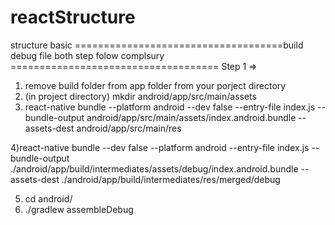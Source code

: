 # reactStructure
structure basic 
====================================build debug file both step folow complsury ====================================
Step 1 => 
1)  remove build folder from app folder from your porject directory 
2) (in project directory) mkdir android/app/src/main/assets
3)  react-native bundle --platform android --dev false --entry-file index.js --bundle-output android/app/src/main/assets/index.android.bundle --assets-dest android/app/src/main/res


4)react-native bundle --dev false --platform android --entry-file index.js --bundle-output ./android/app/build/intermediates/assets/debug/index.android.bundle --assets-dest ./android/app/build/intermediates/res/merged/debug

5) cd android/
6) ./gradlew assembleDebug
